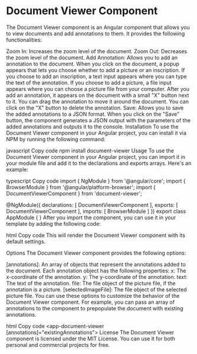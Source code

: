 # Document Viewer Component
The Document Viewer component is an Angular component that allows you to view documents and add annotations to them. It provides the following functionalities:

Zoom In: Increases the zoom level of the document.
Zoom Out: Decreases the zoom level of the document.
Add Annotation: Allows you to add an annotation to the document. When you click on the document, a popup appears that lets you choose whether to add a picture or an inscription. If you choose to add an inscription, a text input appears where you can type the text of the annotation. If you choose to add a picture, a file input appears where you can choose a picture file from your computer. After you add an annotation, it appears on the document with a small "X" button next to it. You can drag the annotation to move it around the document. You can click on the "X" button to delete the annotation.
Save: Allows you to save the added annotations to a JSON format. When you click on the "Save" button, the component generates a JSON output with the parameters of the added annotations and outputs it to the console.
Installation
To use the Document Viewer component in your Angular project, you can install it via NPM by running the following command:

javascript
Copy code
npm install document-viewer
Usage
To use the Document Viewer component in your Angular project, you can import it in your module file and add it to the declarations and exports arrays. Here's an example:

typescript
Copy code
import { NgModule } from '@angular/core';
import { BrowserModule } from '@angular/platform-browser';
import { DocumentViewerComponent } from 'document-viewer';

@NgModule({
  declarations: [
    DocumentViewerComponent
  ],
  exports: [
    DocumentViewerComponent
  ],
  imports: [
    BrowserModule
  ]
})
export class AppModule { }
After you import the component, you can use it in your template by adding the following code:

html
Copy code
<app-document-viewer></app-document-viewer>
This will render the Document Viewer component with its default settings.

Options
The Document Viewer component provides the following options:

[annotations]: An array of objects that represent the annotations added to the document. Each annotation object has the following properties:
x: The x-coordinate of the annotation.
y: The y-coordinate of the annotation.
text: The text of the annotation.
file: The file object of the picture file, if the annotation is a picture.
[selectedImageFile]: The file object of the selected picture file.
You can use these options to customize the behavior of the Document Viewer component. For example, you can pass an array of annotations to the component to prepopulate the document with existing annotations.

html
Copy code
<app-document-viewer [annotations]="existingAnnotations"></app-document-viewer>
License
The Document Viewer component is licensed under the MIT License. You can use it for both personal and commercial projects for free.